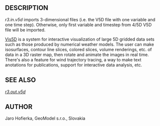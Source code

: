 
## DESCRIPTION

*r3.in.v5d* imports 3-dimensional files (i.e. the V5D file with
one variable and one time step). Otherwise, only first variable and
timestep from 4/5D V5D file will be imported.

[Vis5D](https://vis5d.sourceforge.net/) is a system
for interactive visualization of large 5D gridded data sets such as those
produced by numerical weather models. The user can make isosurfaces, contour
line slices, colored slices, volume renderings, etc. of data in a 3D raster map,
then rotate and animate the images in real time. There's also a feature
for wind trajectory tracing, a way to make text anotations for publications,
support for interactive data analysis, etc.

## SEE ALSO

*[r3.out.v5d](r3.out.v5d.html)*

## AUTHOR

Jaro Hofierka, GeoModel s.r.o., Slovakia
